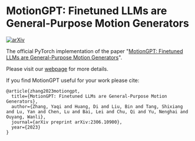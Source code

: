 # MotionGPT: Finetuned LLMs are General-Purpose Motion Generators

[![arXiv](https://img.shields.io/badge/arXiv-<2306.10900>-<COLOR>.svg)](https://arxiv.org/abs/2306.10900)

The official PyTorch implementation of the paper "[MotionGPT: Finetuned LLMs are General-Purpose Motion Generators](https://arxiv.org/abs/2306.10900)".

Please visit our [webpage](https://qiqiapink.github.io/MotionGPT) for more details.

If you find MotionGPT useful for your work please cite:
```
@article{zhang2023motiongpt,
  title={MotionGPT: Finetuned LLMs are General-Purpose Motion Generators},
  author={Zhang, Yaqi and Huang, Di and Liu, Bin and Tang, Shixiang and Lu, Yan and Chen, Lu and Bai, Lei and Chu, Qi and Yu, Nenghai and Ouyang, Wanli},
  journal={arXiv preprint arXiv:2306.10900},
  year={2023}
}
```
